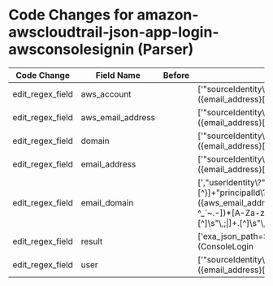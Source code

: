 # Code Changes for amazon-awscloudtrail-json-app-login-awsconsolesignin (Parser)

| Code Change | Field Name | Before | After |
|-------------|------------|--------|-------|
| edit_regex_field | aws_account |  | ['"sourceIdentity\\?":\s*\\?"(({aws_email_address}({email_address}[^"@]+@[^"\.]+\.[^"]+))|({aws_account}({user}[\w\.\-\!\#\^\~]{1,40}\$?))(@({domain}[^@"]+))?)\\?"', ',"userIdentity\\?":.+?"IAMUser\\?".+?"userName\\?":\s*\\?"(({aws_email_address}({email_address}[^"@]+@[^"\.]+\.[^"]+))|({aws_account}({user}[\w\.\-\!\#\^\~]{1,40}\$?))(@({domain}[^@"]+))?)\\?"', ',"userIdentity\\?":.+?"arn\\?":\s*\\?"arn:aws:sts::\d+:assumed-role\/({role}[^\/"]+)\/(AssumeRoleSession|((?![\w\-\.]{30,})(({aws_email_address}[^"@]+@[^"\.]+\.[^"]+)|({aws_account}[\w\.\-]{1,40}\$?)(@({domain}[^@"]+))?)))\\?"', ',"userIdentity\\?":\s*\{"type\\?":\s*\\?"({aws_account}({user}Root))\\?"', '\Wsuser=[^=]*?(({aws_email_address}({email_address}[^@=\s\/:]+@[^=\.\s\/:]+\.[^\s=\/:]+?))|({aws_account}({user}[\w\.\-\!\#\^\~]{1,40}\$?))(@[^=]+?)?)(\s+\w+=|\s*$)', '\\?"type\\?":\\?"IAMUser\\?"[^\}]+?"userName\\?":\s*\\?"(({aws_email_address}({email_address}[^"@]+@[^"\.]+\.[^"]+))|({aws_account}({user}[\w\.\-\!\#\^\~]{1,40}\$?))(@({domain}[^@"]+))?)\\?"', 'exa_regex="sourceIdentity\\?":\s*\\?"(({aws_email_address}({email_address}[^"@]+@[^"\.]+\.[^"]+))|({aws_account}({user}[\w\.\-\!\#\^\~]{1,40}\$?))(@({domain}[^@"]+))?)\\?"', 'exa_regex="userIdentity\\?":.+?"IAMUser\\?".+?"userName\\?":\s*\\?"(({aws_email_address}({email_address}[^"@]+@[^"\.]+\.[^"]+))|({aws_account}({user}[\w\.\-\!\#\^\~]{1,40}\$?))(@({domain}[^@"]+))?)\\?"', 'exa_regex="userIdentity\\?":.+?"arn\\?":\s*\\?"arn:aws:sts::\d+:assumed-role\/({role}[^\/"]+)\/(AssumeRoleSession|((?![\w\-\.]{30,})(({aws_email_address}[^"@]+@[^"\.]+\.[^"]+)|({aws_account}[\w\.\-]{1,40}\$?)(@({domain}[^@"]+))?)))\\?"', 'exa_regex="userIdentity\\?":\s*\{"type\\?":\s*\\?"({aws_account}({user}Root))\\?"', 'exa_regex=\Wsuser=[^=]*?(({aws_email_address}({email_address}[^@=\s\/:]+@[^=\.\s\/:]+\.[^\s=\/:]+?))|({aws_account}({user}[\w\.\-\!\#\^\~]{1,40}\$?))(@[^=]+?)?)(\s+\w+=|\s*$)', 'exa_regex=\\?"type\\?":\\?"IAMUser\\?"[^\}]+?"userName\\?":\s*\\?"(({aws_email_address}({email_address}[^"@]+@[^"\.]+\.[^"]+))|({aws_account}({user}[\w\.\-\!\#\^\~]{1,40}\$?))(@({domain}[^@"]+))?)\\?"'] |
| edit_regex_field | aws_email_address |  | ['"sourceIdentity\\?":\s*\\?"(({aws_email_address}({email_address}[^"@]+@[^"\.]+\.[^"]+))|({aws_account}({user}[\w\.\-\!\#\^\~]{1,40}\$?))(@({domain}[^@"]+))?)\\?"', ',"userIdentity\\?":.+?"IAMUser\\?".+?"userName\\?":\s*\\?"(({aws_email_address}({email_address}[^"@]+@[^"\.]+\.[^"]+))|({aws_account}({user}[\w\.\-\!\#\^\~]{1,40}\$?))(@({domain}[^@"]+))?)\\?"', ',"userIdentity\\?":.+?"arn\\?":\s*\\?"arn:aws:sts::\d+:assumed-role\/({role}[^\/"]+)\/(AssumeRoleSession|((?![\w\-\.]{30,})(({aws_email_address}[^"@]+@[^"\.]+\.[^"]+)|({aws_account}[\w\.\-]{1,40}\$?)(@({domain}[^@"]+))?)))\\?"', ',"userIdentity\\?":\{[^\}]+"AssumedRole\\?"[^\}]+"principalId\\?":\s*\\?"[A-Z\d]{1,25}:({aws_email_address}([A-Za-z0-9]+[!#$%&\'+\/=?^_`~.\-])*[A-Za-z0-9]+@({email_domain}[^\]\s"\\,;\|]+\.[^\]\s"\\,;\|]+))\\?"', '\Wsuser=[^=]*?(({aws_email_address}({email_address}[^@=\s\/:]+@[^=\.\s\/:]+\.[^\s=\/:]+?))|({aws_account}({user}[\w\.\-\!\#\^\~]{1,40}\$?))(@[^=]+?)?)(\s+\w+=|\s*$)', '\\?"type\\?":\\?"IAMUser\\?"[^\}]+?"userName\\?":\s*\\?"(({aws_email_address}({email_address}[^"@]+@[^"\.]+\.[^"]+))|({aws_account}({user}[\w\.\-\!\#\^\~]{1,40}\$?))(@({domain}[^@"]+))?)\\?"', 'exa_json_path=$.userIdentity.userName,exa_regex=(({aws_email_address}({email_address}([A-Za-z0-9]+[!#$%&\'+\/=?^_`~.-])*[A-Za-z0-9]+@[^\]\s"\\,\|]+\.[^\]\s"\\,\|]+))|({aws_user}({user}[\w\.\-\!\#\^\~]{1,40}\$?)))', 'exa_regex="sourceIdentity\\?":\s*\\?"(({aws_email_address}({email_address}[^"@]+@[^"\.]+\.[^"]+))|({aws_account}({user}[\w\.\-\!\#\^\~]{1,40}\$?))(@({domain}[^@"]+))?)\\?"', 'exa_regex="userIdentity\\?":.+?"IAMUser\\?".+?"userName\\?":\s*\\?"(({aws_email_address}({email_address}[^"@]+@[^"\.]+\.[^"]+))|({aws_account}({user}[\w\.\-\!\#\^\~]{1,40}\$?))(@({domain}[^@"]+))?)\\?"', 'exa_regex="userIdentity\\?":.+?"arn\\?":\s*\\?"arn:aws:sts::\d+:assumed-role\/({role}[^\/"]+)\/(AssumeRoleSession|((?![\w\-\.]{30,})(({aws_email_address}[^"@]+@[^"\.]+\.[^"]+)|({aws_account}[\w\.\-]{1,40}\$?)(@({domain}[^@"]+))?)))\\?"', 'exa_regex="userIdentity\\?":\{[^\}]+"AssumedRole\\?"[^\}]+"principalId\\?":\s*\\?"[A-Z\d]{1,25}:({aws_email_address}([A-Za-z0-9]+[!#$%&\'+\/=?^_`~.\-])*[A-Za-z0-9]+@({email_domain}[^\]\s"\\,;\|]+\.[^\]\s"\\,;\|]+))\\?"', 'exa_regex=\Wsuser=[^=]*?(({aws_email_address}({email_address}[^@=\s\/:]+@[^=\.\s\/:]+\.[^\s=\/:]+?))|({aws_account}({user}[\w\.\-\!\#\^\~]{1,40}\$?))(@[^=]+?)?)(\s+\w+=|\s*$)', 'exa_regex=\\?"type\\?":\\?"IAMUser\\?"[^\}]+?"userName\\?":\s*\\?"(({aws_email_address}({email_address}[^"@]+@[^"\.]+\.[^"]+))|({aws_account}({user}[\w\.\-\!\#\^\~]{1,40}\$?))(@({domain}[^@"]+))?)\\?"'] |
| edit_regex_field | domain |  | ['"sourceIdentity\\?":\s*\\?"(({aws_email_address}({email_address}[^"@]+@[^"\.]+\.[^"]+))|({aws_account}({user}[\w\.\-\!\#\^\~]{1,40}\$?))(@({domain}[^@"]+))?)\\?"', ',"userIdentity\\?":.+?"IAMUser\\?".+?"userName\\?":\s*\\?"(({aws_email_address}({email_address}[^"@]+@[^"\.]+\.[^"]+))|({aws_account}({user}[\w\.\-\!\#\^\~]{1,40}\$?))(@({domain}[^@"]+))?)\\?"', ',"userIdentity\\?":.+?"arn\\?":\s*\\?"arn:aws:sts::\d+:assumed-role\/({role}[^\/"]+)\/(AssumeRoleSession|((?![\w\-\.]{30,})(({aws_email_address}[^"@]+@[^"\.]+\.[^"]+)|({aws_account}[\w\.\-]{1,40}\$?)(@({domain}[^@"]+))?)))\\?"', '\\?"type\\?":\\?"IAMUser\\?"[^\}]+?"userName\\?":\s*\\?"(({aws_email_address}({email_address}[^"@]+@[^"\.]+\.[^"]+))|({aws_account}({user}[\w\.\-\!\#\^\~]{1,40}\$?))(@({domain}[^@"]+))?)\\?"', 'exa_regex="sourceIdentity\\?":\s*\\?"(({aws_email_address}({email_address}[^"@]+@[^"\.]+\.[^"]+))|({aws_account}({user}[\w\.\-\!\#\^\~]{1,40}\$?))(@({domain}[^@"]+))?)\\?"', 'exa_regex="userIdentity\\?":.+?"IAMUser\\?".+?"userName\\?":\s*\\?"(({aws_email_address}({email_address}[^"@]+@[^"\.]+\.[^"]+))|({aws_account}({user}[\w\.\-\!\#\^\~]{1,40}\$?))(@({domain}[^@"]+))?)\\?"', 'exa_regex="userIdentity\\?":.+?"arn\\?":\s*\\?"arn:aws:sts::\d+:assumed-role\/({role}[^\/"]+)\/(AssumeRoleSession|((?![\w\-\.]{30,})(({aws_email_address}[^"@]+@[^"\.]+\.[^"]+)|({aws_account}[\w\.\-]{1,40}\$?)(@({domain}[^@"]+))?)))\\?"', 'exa_regex=\\?"type\\?":\\?"IAMUser\\?"[^\}]+?"userName\\?":\s*\\?"(({aws_email_address}({email_address}[^"@]+@[^"\.]+\.[^"]+))|({aws_account}({user}[\w\.\-\!\#\^\~]{1,40}\$?))(@({domain}[^@"]+))?)\\?"'] |
| edit_regex_field | email_address |  | ['"sourceIdentity\\?":\s*\\?"(({aws_email_address}({email_address}[^"@]+@[^"\.]+\.[^"]+))|({aws_account}({user}[\w\.\-\!\#\^\~]{1,40}\$?))(@({domain}[^@"]+))?)\\?"', ',"userIdentity\\?":.+?"IAMUser\\?".+?"userName\\?":\s*\\?"(({aws_email_address}({email_address}[^"@]+@[^"\.]+\.[^"]+))|({aws_account}({user}[\w\.\-\!\#\^\~]{1,40}\$?))(@({domain}[^@"]+))?)\\?"', '\Wsuser=[^=]*?(({aws_email_address}({email_address}[^@=\s\/:]+@[^=\.\s\/:]+\.[^\s=\/:]+?))|({aws_account}({user}[\w\.\-\!\#\^\~]{1,40}\$?))(@[^=]+?)?)(\s+\w+=|\s*$)', '\\?"type\\?":\\?"IAMUser\\?"[^\}]+?"userName\\?":\s*\\?"(({aws_email_address}({email_address}[^"@]+@[^"\.]+\.[^"]+))|({aws_account}({user}[\w\.\-\!\#\^\~]{1,40}\$?))(@({domain}[^@"]+))?)\\?"', 'exa_json_path=$.userIdentity.userName,exa_regex=(({aws_email_address}({email_address}([A-Za-z0-9]+[!#$%&\'+\/=?^_`~.-])*[A-Za-z0-9]+@[^\]\s"\\,\|]+\.[^\]\s"\\,\|]+))|({aws_user}({user}[\w\.\-\!\#\^\~]{1,40}\$?)))', 'exa_regex="sourceIdentity\\?":\s*\\?"(({aws_email_address}({email_address}[^"@]+@[^"\.]+\.[^"]+))|({aws_account}({user}[\w\.\-\!\#\^\~]{1,40}\$?))(@({domain}[^@"]+))?)\\?"', 'exa_regex="userIdentity\\?":.+?"IAMUser\\?".+?"userName\\?":\s*\\?"(({aws_email_address}({email_address}[^"@]+@[^"\.]+\.[^"]+))|({aws_account}({user}[\w\.\-\!\#\^\~]{1,40}\$?))(@({domain}[^@"]+))?)\\?"', 'exa_regex=\Wsuser=[^=]*?(({aws_email_address}({email_address}[^@=\s\/:]+@[^=\.\s\/:]+\.[^\s=\/:]+?))|({aws_account}({user}[\w\.\-\!\#\^\~]{1,40}\$?))(@[^=]+?)?)(\s+\w+=|\s*$)', 'exa_regex=\\?"type\\?":\\?"IAMUser\\?"[^\}]+?"userName\\?":\s*\\?"(({aws_email_address}({email_address}[^"@]+@[^"\.]+\.[^"]+))|({aws_account}({user}[\w\.\-\!\#\^\~]{1,40}\$?))(@({domain}[^@"]+))?)\\?"'] |
| edit_regex_field | email_domain |  | [',"userIdentity\\?":\{[^\}]+"AssumedRole\\?"[^\}]+"principalId\\?":\s*\\?"[A-Z\d]{1,25}:({aws_email_address}([A-Za-z0-9]+[!#$%&\'+\/=?^_`~.\-])*[A-Za-z0-9]+@({email_domain}[^\]\s"\\,;\|]+\.[^\]\s"\\,;\|]+))\\?"', 'exa_regex="userIdentity\\?":\{[^\}]+"AssumedRole\\?"[^\}]+"principalId\\?":\s*\\?"[A-Z\d]{1,25}:({aws_email_address}([A-Za-z0-9]+[!#$%&\'+\/=?^_`~.\-])*[A-Za-z0-9]+@({email_domain}[^\]\s"\\,;\|]+\.[^\]\s"\\,;\|]+))\\?"'] |
| edit_regex_field | result |  | ['exa_json_path=$..responseElements,exa_regex="(ConsoleLogin|CheckMfa|GetSigninToken|RenewRole)\\?":\\?\s*"({result}[^"\\]+?)\\?"', 'responseElements\\?"\s*:\s*"?\{[^\}]+\\?"(ConsoleLogin|CheckMfa|GetSigninToken|RenewRole)\\?":\\?\s*"({result}[^"\\]+?)\\?"'] |
| edit_regex_field | user |  | ['"sourceIdentity\\?":\s*\\?"(({aws_email_address}({email_address}[^"@]+@[^"\.]+\.[^"]+))|({aws_account}({user}[\w\.\-\!\#\^\~]{1,40}\$?))(@({domain}[^@"]+))?)\\?"', ',"userIdentity\\?":.+?"IAMUser\\?".+?"userName\\?":\s*\\?"(({aws_email_address}({email_address}[^"@]+@[^"\.]+\.[^"]+))|({aws_account}({user}[\w\.\-\!\#\^\~]{1,40}\$?))(@({domain}[^@"]+))?)\\?"', ',"userIdentity\\?":\s*\{"type\\?":\s*\\?"({aws_account}({user}Root))\\?"', '\Wsuser=[^=]*?(({aws_email_address}({email_address}[^@=\s\/:]+@[^=\.\s\/:]+\.[^\s=\/:]+?))|({aws_account}({user}[\w\.\-\!\#\^\~]{1,40}\$?))(@[^=]+?)?)(\s+\w+=|\s*$)', '\\?"type\\?":\\?"IAMUser\\?"[^\}]+?"userName\\?":\s*\\?"(({aws_email_address}({email_address}[^"@]+@[^"\.]+\.[^"]+))|({aws_account}({user}[\w\.\-\!\#\^\~]{1,40}\$?))(@({domain}[^@"]+))?)\\?"', 'exa_json_path=$.userIdentity.userName,exa_regex=(({aws_email_address}({email_address}([A-Za-z0-9]+[!#$%&\'+\/=?^_`~.-])*[A-Za-z0-9]+@[^\]\s"\\,\|]+\.[^\]\s"\\,\|]+))|({aws_user}({user}[\w\.\-\!\#\^\~]{1,40}\$?)))', 'exa_regex="sourceIdentity\\?":\s*\\?"(({aws_email_address}({email_address}[^"@]+@[^"\.]+\.[^"]+))|({aws_account}({user}[\w\.\-\!\#\^\~]{1,40}\$?))(@({domain}[^@"]+))?)\\?"', 'exa_regex="userIdentity\\?":.+?"IAMUser\\?".+?"userName\\?":\s*\\?"(({aws_email_address}({email_address}[^"@]+@[^"\.]+\.[^"]+))|({aws_account}({user}[\w\.\-\!\#\^\~]{1,40}\$?))(@({domain}[^@"]+))?)\\?"', 'exa_regex="userIdentity\\?":\s*\{"type\\?":\s*\\?"({aws_account}({user}Root))\\?"', 'exa_regex=\Wsuser=[^=]*?(({aws_email_address}({email_address}[^@=\s\/:]+@[^=\.\s\/:]+\.[^\s=\/:]+?))|({aws_account}({user}[\w\.\-\!\#\^\~]{1,40}\$?))(@[^=]+?)?)(\s+\w+=|\s*$)', 'exa_regex=\\?"type\\?":\\?"IAMUser\\?"[^\}]+?"userName\\?":\s*\\?"(({aws_email_address}({email_address}[^"@]+@[^"\.]+\.[^"]+))|({aws_account}({user}[\w\.\-\!\#\^\~]{1,40}\$?))(@({domain}[^@"]+))?)\\?"'] |